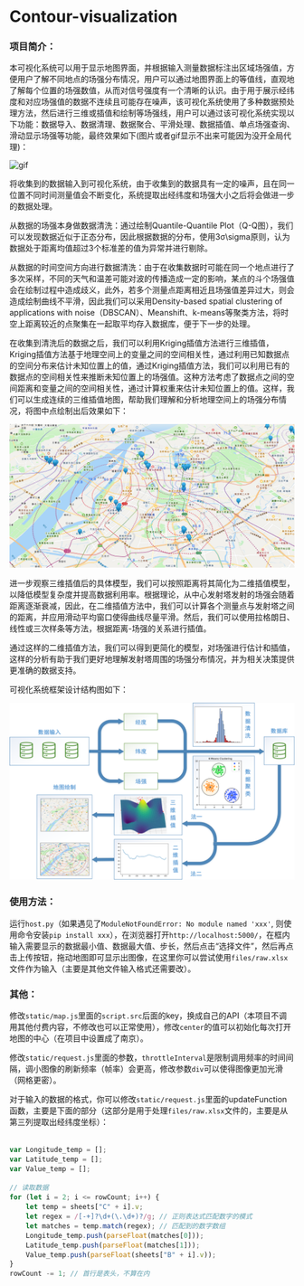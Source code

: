 # Contour-visualization

### 项目简介：

本可视化系统可以用于显示地图界面，并根据输入测量数据标注出区域场强值，方便用户了解不同地点的场强分布情况，用户可以通过地图界面上的等值线，直观地了解每个位置的场强数值，从而对信号强度有一个清晰的认识。由于用于展示经纬度和对应场强值的数据不连续且可能存在噪声，该可视化系统使用了多种数据预处理方法，然后进行三维或插值和绘制等场强线，用户可以通过该可视化系统实现以下功能：数据导入、数据清理、数据聚合、平滑处理、数据插值、单点场强查询、滑动显示场强等功能，最终效果如下(图片或者gif显示不出来可能因为没开全局代理)：

![gif](img/视频1.gif)

将收集到的数据输入到可视化系统，由于收集到的数据具有一定的噪声，且在同一位置不同时间测量值会不断变化，系统提取出经纬度和场强大小之后将会做进一步的数据处理。

从数据的场强本身做数据清洗：通过绘制Quantile-Quantile Plot（Q-Q图），我们可以发现数据近似于正态分布，因此根据数据的分布，使用3σ\sigma原则，认为数据处于距离均值超过3个标准差的值为异常并进行剔除。

从数据的时间空间方向进行数据清洗：由于在收集数据时可能在同一个地点进行了多次采样，不同的天气和温差可能对波的传播造成一定的影响，某点的斗个场强值会在绘制过程中造成歧义，此外，若多个测量点距离相近且场强值差异过大，则会造成绘制曲线不平滑，因此我们可以采用Density-based spatial clustering of applications with noise（DBSCAN）、Meanshift、k-means等聚类方法，将时空上距离较近的点聚集在一起取平均存入数据库，便于下一步的处理。

在收集到清洗后的数据之后，我们可以利用Kriging插值方法进行三维插值，Kriging插值方法基于地理空间上的变量之间的空间相关性，通过利用已知数据点的空间分布来估计未知位置上的值，通过Kriging插值方法，我们可以利用已有的数据点的空间相关性来推断未知位置上的场强值。这种方法考虑了数据点之间的空间距离和变量之间的空间相关性，通过计算权重来估计未知位置上的值。这样，我们可以生成连续的三维插值地图，帮助我们理解和分析地理空间上的场强分布情况，将图中点绘制出后效果如下：

![图片1](img/图片2.png)

进一步观察三维插值后的具体模型，我们可以按照距离将其简化为二维插值模型，以降低模型复杂度并提高数据利用率。根据理论，从中心发射塔发射的场强会随着距离逐渐衰减，因此，在二维插值方法中，我们可以计算各个测量点与发射塔之间的距离，并应用滑动平均窗口使得曲线尽量平滑。然后，我们可以使用拉格朗日、线性或三次样条等方法，根据距离-场强的关系进行插值。

通过这样的二维插值方法，我们可以得到更简化的模型，对场强进行估计和插值，这样的分析有助于我们更好地理解发射塔周围的场强分布情况，并为相关决策提供更准确的数据支持。

可视化系统框架设计结构图如下：

![图片2](img/流程图.png)

### 使用方法：

运行`host.py`（如果遇见了`ModuleNotFoundError: No module named 'xxx'`, 则使用命令安装`pip install xxx`），在浏览器打开`http://localhost:5000/`，在框内输入需要显示的数据最小值、数据最大值、步长，然后点击“选择文件”，然后再点击上传按钮，拖动地图即可显示出图像，在这里你可以尝试使用`files/raw.xlsx`文件作为输入（主要是其他文件输入格式还需要改）。

### 其他：

修改`static/map.js`里面的`script.src`后面的key，换成自己的API（本项目不调用其他付费内容，不修改也可以正常使用），修改`center`的值可以初始化每次打开地图的中心（在项目中设置成了南京）。

修改`static/request.js`里面的参数，`throttleInterval`是限制调用频率的时间间隔，调小图像的刷新频率（帧率）会更高，修改参数`div`可以使得图像更加光滑（网格更密）。

对于输入的数据的格式，你可以修改`static/request.js`里面的updateFunction函数，主要是下面的部分（这部分是用于处理`files/raw.xlsx`文件的，主要是从第三列提取出经纬度坐标）：

```javascript

var Longitude_temp = [];
var Latitude_temp = [];
var Value_temp = [];

// 读取数据
for (let i = 2; i <= rowCount; i++) {
    let temp = sheets["C" + i].v;
    let regex = /[-+]?\d+(\.\d+)?/g; // 正则表达式匹配数字的模式
    let matches = temp.match(regex); // 匹配到的数字数组
    Longitude_temp.push(parseFloat(matches[0]));
    Latitude_temp.push(parseFloat(matches[1]));
    Value_temp.push(parseFloat(sheets["B" + i].v));
}
rowCount -= 1; // 首行是表头，不算在内

```
